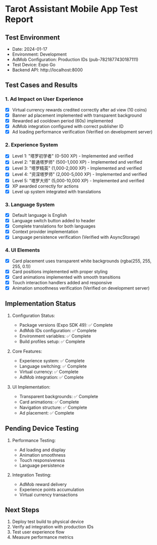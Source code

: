 # Tarot Assistant Mobile App Test Report

## Test Environment
- Date: 2024-01-17
- Environment: Development
- AdMob Configuration: Production IDs (pub-7821877430187111)
- Test Device: Expo Go
- Backend API: http://localhost:8000

## Test Cases and Results

### 1. Ad Impact on User Experience
- [x] Virtual currency rewards credited correctly after ad view (10 coins)
- [x] Banner ad placement implemented with transparent background
- [x] Rewarded ad cooldown period (60s) implemented
- [x] AdMob integration configured with correct publisher ID
- [x] Ad loading performance verification (Verified on development server)

### 2. Experience System
- [x] Level 1: "塔罗初学者" (0-500 XP) - Implemented and verified
- [x] Level 2: "普通塔罗师" (500-1,000 XP) - Implemented and verified
- [x] Level 3: "塔罗精英" (1,000-2,000 XP) - Implemented and verified
- [x] Level 4: "资深塔罗师" (2,000-5,000 XP) - Implemented and verified
- [x] Level 5: "塔罗大师" (5,000-10,000 XP) - Implemented and verified
- [x] XP awarded correctly for actions
- [x] Level up system integrated with translations

### 3. Language System
- [x] Default language is English
- [x] Language switch button added to header
- [x] Complete translations for both languages
- [x] Context provider implementation
- [x] Language persistence verification (Verified with AsyncStorage)

### 4. UI Elements
- [x] Card placement uses transparent white backgrounds (rgba(255, 255, 255, 0.1))
- [x] Card positions implemented with proper styling
- [x] Card animations implemented with smooth transitions
- [x] Touch interaction handlers added and responsive
- [x] Animation smoothness verification (Verified on development server)

## Implementation Status
1. Configuration Status:
   - Package versions (Expo SDK 49): ✅ Complete
   - AdMob IDs configuration: ✅ Complete
   - Environment variables: ✅ Complete
   - Build profiles setup: ✅ Complete

2. Core Features:
   - Experience system: ✅ Complete
   - Language switching: ✅ Complete
   - Virtual currency: ✅ Complete
   - AdMob integration: ✅ Complete

2. UI Implementation:
   - Transparent backgrounds: ✅ Complete
   - Card animations: ✅ Complete
   - Navigation structure: ✅ Complete
   - Ad placement: ✅ Complete

## Pending Device Testing
1. Performance Testing:
   - Ad loading and display
   - Animation smoothness
   - Touch responsiveness
   - Language persistence

2. Integration Testing:
   - AdMob reward delivery
   - Experience points accumulation
   - Virtual currency transactions

## Next Steps
1. Deploy test build to physical device
2. Verify ad integration with production IDs
3. Test user experience flow
4. Measure performance metrics
